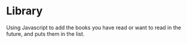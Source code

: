 # Library

Using Javascript to add the books you have read or want to read in the future, and puts them in the list.
